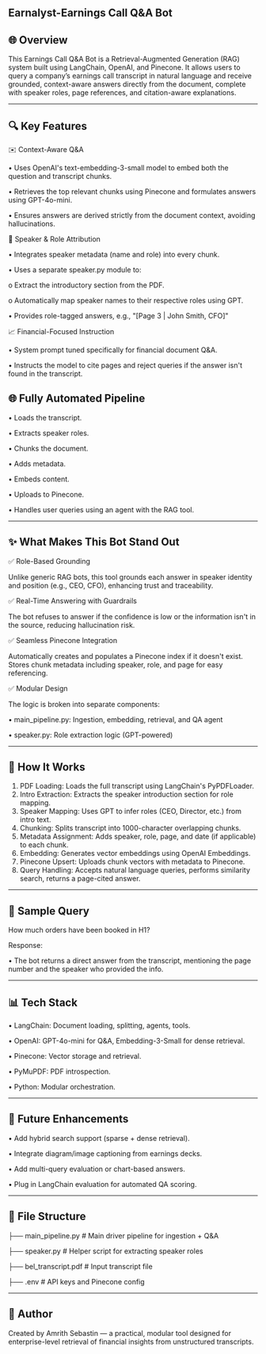 ## Earnalyst-Earnings Call Q&A Bot
## 🌐 Overview
This Earnings Call Q&A Bot is a Retrieval-Augmented Generation (RAG) system built using LangChain, OpenAI, and Pinecone. It allows users to query a company’s earnings call transcript in natural language and receive grounded, context-aware answers directly from the document, complete with speaker roles, page references, and citation-aware explanations.
________________________________________
## 🔍 Key Features
✉️ Context-Aware Q&A

  •	Uses OpenAI's text-embedding-3-small model to embed both the question and transcript chunks.
  
  •	Retrieves the top relevant chunks using Pinecone and formulates answers using GPT-4o-mini.
  
  •	Ensures answers are derived strictly from the document context, avoiding hallucinations.

📄 Speaker & Role Attribution

  •	Integrates speaker metadata (name and role) into every chunk.
  
  •	Uses a separate speaker.py module to:
  
  o	Extract the introductory section from the PDF.
  
  o	Automatically map speaker names to their respective roles using GPT.
  
  •	Provides role-tagged answers, e.g., "[Page 3 | John Smith, CFO]"

📈 Financial-Focused Instruction

  •	System prompt tuned specifically for financial document Q&A.
  
  •	Instructs the model to cite pages and reject queries if the answer isn't found in the transcript.

## 🌐 Fully Automated Pipeline
•	Loads the transcript.

•	Extracts speaker roles.

•	Chunks the document.

•	Adds metadata.

•	Embeds content.

•	Uploads to Pinecone.

•	Handles user queries using an agent with the RAG tool.

________________________________________
## ✨ What Makes This Bot Stand Out

✅ Role-Based Grounding

Unlike generic RAG bots, this tool grounds each answer in speaker identity and position (e.g., CEO, CFO), enhancing trust and traceability.

✅ Real-Time Answering with Guardrails

The bot refuses to answer if the confidence is low or the information isn't in the source, reducing hallucination risk.

✅ Seamless Pinecone Integration

Automatically creates and populates a Pinecone index if it doesn't exist. Stores chunk metadata including speaker, role, and page for easy referencing.

✅ Modular Design

The logic is broken into separate components:

•	main_pipeline.py: Ingestion, embedding, retrieval, and QA agent

•	speaker.py: Role extraction logic (GPT-powered)

________________________________________
## 📖 How It Works
1.	PDF Loading: Loads the full transcript using LangChain's PyPDFLoader.
2.	Intro Extraction: Extracts the speaker introduction section for role mapping.
3.	Speaker Mapping: Uses GPT to infer roles (CEO, Director, etc.) from intro text.
4.	Chunking: Splits transcript into 1000-character overlapping chunks.
5.	Metadata Assignment: Adds speaker, role, page, and date (if applicable) to each chunk.
6.	Embedding: Generates vector embeddings using OpenAI Embeddings.
7.	Pinecone Upsert: Uploads chunk vectors with metadata to Pinecone.
8.	Query Handling: Accepts natural language queries, performs similarity search, returns a page-cited answer.
________________________________________
## 🤖 Sample Query
How much orders have been booked in H1?

Response:

•	The bot returns a direct answer from the transcript, mentioning the page number and the speaker who provided the info.
________________________________________
## 📊 Tech Stack
•	LangChain: Document loading, splitting, agents, tools.

•	OpenAI: GPT-4o-mini for Q&A, Embedding-3-Small for dense retrieval.

•	Pinecone: Vector storage and retrieval.

•	PyMuPDF: PDF introspection.

•	Python: Modular orchestration.
________________________________________
## 🔹 Future Enhancements
•	Add hybrid search support (sparse + dense retrieval).

•	Integrate diagram/image captioning from earnings decks.

•	Add multi-query evaluation or chart-based answers.

•	Plug in LangChain evaluation for automated QA scoring.
________________________________________
## 📁 File Structure

├── main_pipeline.py       # Main driver pipeline for ingestion + Q&A

├── speaker.py             # Helper script for extracting speaker roles

├── bel_transcript.pdf     # Input transcript file

├── .env                   # API keys and Pinecone config

________________________________________
## 🎉 Author
Created by Amrith Sebastin — a practical, modular tool designed for enterprise-level retrieval of financial insights from unstructured transcripts.

